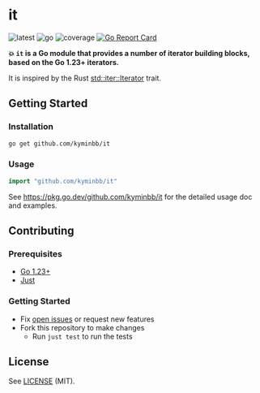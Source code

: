 # it

![latest](https://img.shields.io/badge/latest-v0.0.0-green)
![go](https://img.shields.io/badge/go-1.23-00ADD8?logo=go)
![coverage](https://img.shields.io/badge/coverage-100.0%25-44CC11)
[![Go Report Card](https://goreportcard.com/badge/github.com/kyminbb/it)](https://goreportcard.com/report/github.com/kyminbb/it)

**:boom: `it` is a Go module that provides a number of iterator building blocks, based on the Go 1.23+ iterators.**

It is inspired by the Rust [std::iter::Iterator](https://doc.rust-lang.org/std/iter/trait.Iterator.html) trait.

## Getting Started

### Installation

```bash
go get github.com/kyminbb/it
```

### Usage

```go
import "github.com/kyminbb/it"
```

See <https://pkg.go.dev/github.com/kyminbb/it> for the detailed usage doc and examples.

## Contributing

### Prerequisites

- [Go 1.23+](https://go.dev/doc/install)
- [Just](https://just.systems/man/en/chapter_1.html)

### Getting Started

- Fix [open issues](https://github.com/kyminbb/it/issues) or request new features
- Fork this repository to make changes
  - Run `just test` to run the tests

## License

See [LICENSE](LICENSE) (MIT).
